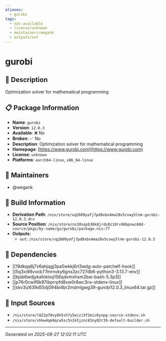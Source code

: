```yaml
---
aliases:
  - gurobi
tags:
  - not-available
  - license/unknown
  - maintainers/wegank
  - outputs/out
---
```


# gurobi

## 📝 Description

Optimization solver for mathematical programming

## 📋 Package Information

- **Name**: `gurobi`
- **Version**: `12.0.3`
- **Available**: ❌ No
- **Broken**: ✅ No
- **Description**: Optimization solver for mathematical programming
- **Homepage**: [https://www.gurobi.com](https://www.gurobi.com)
- **License**: `unknown`
- **Platforms**: `aarch64-linux`, `x86_64-linux`
## 👥 Maintainers

- @wegank


## 🔧 Build Information

- **Derivation Path**: `/nix/store/vq2609yafj7pd8xbx4ma28x5cvwy5lnm-gurobi-12.0.3.drv`
- **Source Position**: `/nix/store/ns30sqxb36k8jrds8z18rv96bpnwc60d-source/pkgs/by-name/gu/gurobi/package.nix:77`
- **Outputs**:
  - `out`:  `/nix/store/vq2609yafj7pd8xbx4ma28x5cvwy5lnm-gurobi-12.0.3`

## 🔗 Dependencies

- [[19dkqq6j7z6ahjqgj3pa5wkkj6rl3wdg-auto-patchelf-hook]]
- [[5q3xi98vvcb77mrnvky6gns3zc727db6-python3-3.13.7-env]]
- [[bjsb6wdjykafnkixq156qdvmxhsm2bai-bash-5.3p3]]
- [[p76r0cwlf6k97ibprrpfd8xw0r8wc3nx-stdenv-linux]]
- [[skv3iz639d55dj094bi4br2mdmlgwg39-gurobi12.0.3_linux64.tar.gz]]

## 📁 Input Sources

- `/nix/store/l622p70vy8k5sh7y5wizi5f2mic6ynpg-source-stdenv.sh`
- `/nix/store/shkw4qm9qcw5sc5n1k5jznc83ny02r39-default-builder.sh`

---
*Generated on 2025-09-27 12:02:11 UTC*
